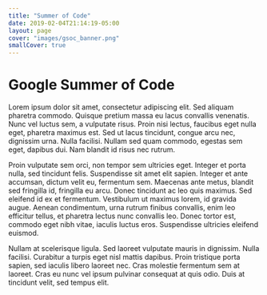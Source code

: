 ```yaml
---
title: "Summer of Code"
date: 2019-02-04T21:14:19-05:00
layout: page
cover: "images/gsoc_banner.png"
smallCover: true
---
```


# Google Summer of Code

Lorem ipsum dolor sit amet, consectetur adipiscing elit. Sed aliquam pharetra commodo. Quisque pretium massa eu lacus convallis venenatis. Nunc vel luctus sem, a vulputate risus. Proin nisi lectus, faucibus eget nulla eget, pharetra maximus est. Sed ut lacus tincidunt, congue arcu nec, dignissim urna. Nulla facilisi. Nullam sed quam commodo, egestas sem eget, dapibus dui. Nam blandit id risus nec rutrum.

Proin vulputate sem orci, non tempor sem ultricies eget. Integer et porta nulla, sed tincidunt felis. Suspendisse sit amet elit sapien. Integer et ante accumsan, dictum velit eu, fermentum sem. Maecenas ante metus, blandit sed fringilla id, fringilla eu arcu. Donec tincidunt ac leo quis maximus. Sed eleifend id ex et fermentum. Vestibulum ut maximus lorem, id gravida augue. Aenean condimentum, urna rutrum finibus convallis, enim leo efficitur tellus, et pharetra lectus nunc convallis leo. Donec tortor est, commodo eget nibh vitae, iaculis luctus eros. Suspendisse ultricies eleifend euismod.

Nullam at scelerisque ligula. Sed laoreet vulputate mauris in dignissim. Nulla facilisi. Curabitur a turpis eget nisl mattis dapibus. Proin tristique porta sapien, sed iaculis libero laoreet nec. Cras molestie fermentum sem at laoreet. Cras eu nunc vel ipsum pulvinar consequat at quis odio. Duis at tincidunt velit, sed tempus elit. 